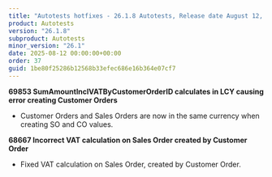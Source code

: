 ```yaml
---
title: "Autotests hotfixes - 26.1.8 Autotests, Release date August 12, 2025 - Hotfixes"
product: Autotests
version: "26.1.8"
subproduct: Autotests
minor_version: "26.1"
date: 2025-08-12 00:00:00+00:00
order: 37
guid: 1be80f25286b12568b33efec686e16b364e07cf7
---
```


<strong>69853 SumAmountInclVATByCustomerOrderID calculates in LCY causing error creating Customer Orders</strong>
<ul><li>Customer Orders and Sales Orders are now in the same currency when creating SO and CO values.</li></ul>
<strong>68667 Incorrect VAT calculation on Sales Order created by Customer Order</strong>
<ul><li>Fixed VAT calculation on Sales Order, created by Customer Order.</li></ul>

